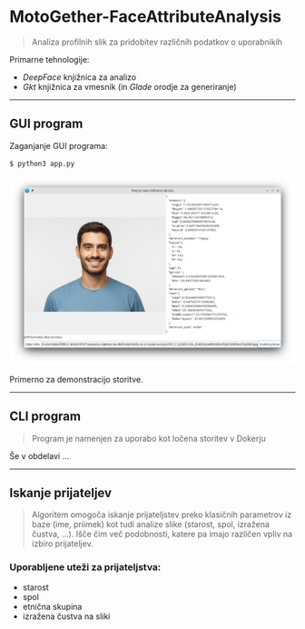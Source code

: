 # MotoGether-FaceAttributeAnalysis
> Analiza profilnih slik za pridobitev različnih podatkov o uporabnikih

Primarne tehnologije:
- *DeepFace* knjižnica za analizo
- *Gkt* knjižnica za vmesnik (in *Glade* orodje za generiranje)

---

## GUI program

Zaganjanje GUI programa:
```
$ python3 app.py
```

![Example](./assets/Example_001.png)

Primerno za demonstracijo storitve.

---

## CLI program

> Program je namenjen za uporabo kot ločena storitev v Dokerju

Še v obdelavi ...

---

## Iskanje prijateljev

> Algoritem omogoča iskanje prijateljstev preko klasičnih parametrov iz baze (ime, priimek) kot tudi analize slike (starost, spol, izražena čustva, ...). Išče čim več podobnosti, katere pa imajo različen vpliv na izbiro prijateljev.

### Uporabljene uteži za prijateljstva:
- starost
- spol
- etnična skupina
- izražena čustva na sliki
